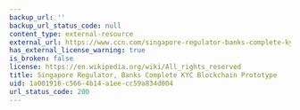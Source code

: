 ```yaml
---
backup_url: ''
backup_url_status_code: null
content_type: external-resource
external_url: https://www.ccn.com/singapore-regulator-banks-complete-kyc-blockchain-prototype/
has_external_license_warning: true
is_broken: false
license: https://en.wikipedia.org/wiki/All_rights_reserved
title: Singapore Regulator, Banks Complete KYC Blockchain Prototype
uid: 1a001916-c566-4b14-a1ee-cc59a834d004
url_status_code: 200
---
```


